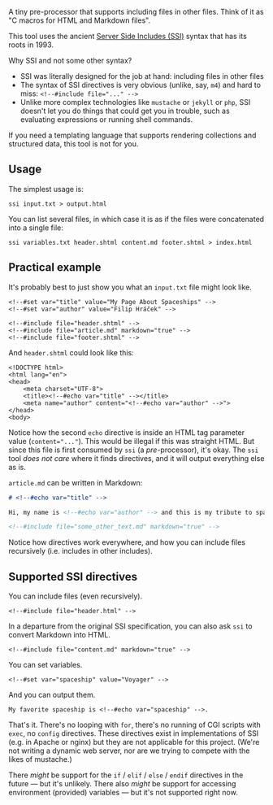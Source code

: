 A tiny pre-processor that supports including files in other files.
Think of it as "C macros for HTML and Markdown files".

This tool uses the ancient 
[Server Side Includes (SSI)](https://en.wikipedia.org/wiki/Server_Side_Includes)
syntax that has its roots in 1993.

Why SSI and not some other syntax?

* SSI was literally designed for the job at hand: including files in other files
* The syntax of SSI directives is very obvious (unlike, say, `m4`)
  and hard to miss: `<!--#include file="..." -->`
* Unlike more complex technologies like `mustache` or `jekyll` or `php`,
  SSI doesn't let you do things that could get you in trouble, 
  such as evaluating expressions or running shell commands.

If you need a templating language that supports rendering collections
and structured data, this tool is not for you.


## Usage

The simplest usage is:

```shell
ssi input.txt > output.html 
```

You can list several files, in which case it is as if the files
were concatenated into a single file:

```shell
ssi variables.txt header.shtml content.md footer.shtml > index.html
```


## Practical example

It's probably best to just show you what an `input.txt` file might look like.

```text
<!--#set var="title" value="My Page About Spaceships" -->
<!--#set var="author" value="Filip Hráček" -->

<!--#include file="header.shtml" -->
<!--#include file="article.md" markdown="true" -->
<!--#include file="footer.shtml" -->
```

And `header.shtml` could look like this:

```text
<!DOCTYPE html>
<html lang="en">
<head>
    <meta charset="UTF-8">
    <title><!--#echo var="title" --></title>
    <meta name="author" content="<!--#echo var="author" -->">
</head>
<body>
```

Notice how the second `echo` directive is inside an HTML tag parameter value
(`content="..."`).
This would be illegal if this was straight HTML.
But since this file is first consumed by `ssi` (a *pre*-processor),
it's okay. The `ssi` tool *does not care* where it finds directives, and it
will output everything else as is.

`article.md` can be written in Markdown:

```markdown
# <!--#echo var="title" -->

Hi, my name is <!--#echo var="author" --> and this is my tribute to spaceships!

<!--#include file="some_other_text.md" markdown="true" -->
```

Notice how directives work everywhere, and how you can include files
recursively (i.e. includes in other includes).


## Supported SSI directives

You can include files (even recursively).

```
<!--#include file="header.html" -->
```

In a departure from the original SSI specification, 
you can also ask `ssi` to convert Markdown into HTML.

```
<!--#include file="content.md" markdown="true" -->
```

You can set variables.

```
<!--#set var="spaceship" value="Voyager" -->
```

And you can output them.

```
My favorite spaceship is <!--#echo var="spaceship" -->.
```

That's it. There's no looping with `for`, 
there's no running of CGI scripts with `exec`, 
no `config` directives. 
These directives exist in implementations of SSI (e.g. in Apache or nginx)
but they are not applicable for this project.
(We're not writing a dynamic web server, nor are we trying to compete with
the likes of mustache.)

There _might_ be support for the `if` / `elif` / `else` / `endif` directives 
in the future — but it's unlikely.
There also _might_ be support for accessing environment (provided) variables
— but it's not supported right now.
